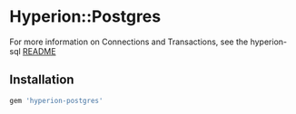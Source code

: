 Hyperion::Postgres
=============

For more information on Connections and Transactions, see the hyperion-sql [README](https://github.com/mylesmegyesi/hyperion-ruby/blob/master/sql/README.md)

## Installation

``` ruby
gem 'hyperion-postgres'
```

